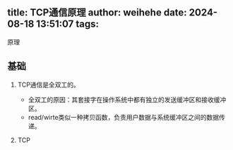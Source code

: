 title: TCP通信原理
author: weihehe
date: 2024-08-18 13:51:07
tags:
---

原理
<!--more-->

## 基础

1. TCP通信是全双工的。
	- 全双工的原因：其套接字在操作系统中都有独立的发送缓冲区和接收缓冲区。
	- read/wirte类似一种拷贝函数，负责用户数据与系统缓冲区之间的数据传递。
    
2. TCP

